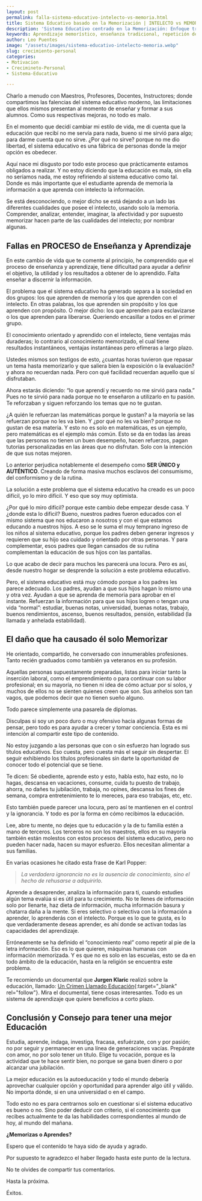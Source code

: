 ```yaml
---
layout: post
permalink: falla-sistema-educativo-intelecto-vs-memoria.html
title: Sistema Educativo basado en la Memorización | INTELECTO vs MEMORIA
description: 'Sistema Educativo centrado en la Memorización: Enfoque tradicional que prioriza la retención de información como método principal de aprendizaje.'
keywords: Aprendizaje memorístico, enseñanza tradicional, repetición de contenidos, rote learning, memorización de datos, retención de información, exámenes de memoria, método memorístico, conocimiento superficial, críticas al enfoque memorístico
author: Leo Puentes
image: "/assets/images/sistema-educativo-intelecto-memoria.webp"
slug: crecimiento-personal
categories:
- Motivacion
- Crecimineto-Personal
- Sistema-Educativo

---
```

Charlo a menudo con Maestros, Profesores, Docentes, Instructores; donde compartimos las falencias del sistema educativo moderno, las limitaciones que ellos mismos presentan al momento de enseñar y formar a sus alumnos. Como sus respectivas mejoras, no todo es malo.

En el momento que decidí cambiar mi estilo de vida, me di cuenta que la educación que recibí no me servía para nada, bueno si me sirvió para algo; para darme cuenta que no sirve. ¿Por qué no sirve? porque no me dio libertad, el sistema educativo es una fábrica de personas donde la mejor opción es obedecer.

Aquí nace mi disgusto por todo este proceso que prácticamente estamos obligados a realizar. Y no estoy diciendo que la educación es mala, sin ella no seríamos nada, me estoy refiriendo al sistema educativo como tal. Donde es más importante que el estudiante aprenda de memoria la información a que aprenda con intelecto la información.

Se está desconociendo, o mejor dicho se está dejando a un lado las diferentes cualidades que posee el intelecto, usando solo la memoria. Comprender, analizar, entender, imaginar, la afectividad y por supuesto memorizar hacen parte de las cualidades del intelecto; por nombrar algunas.

## Fallas en PROCESO de Enseñanza y Aprendizaje

En este cambio de vida que te comente al principio, he comprendido que el proceso de enseñanza y aprendizaje, tiene dificultad para ayudar a definir el objetivo, la utilidad y los resultados a obtener de lo aprendido. Falta enseñar a discernir la información.

El problema que el sistema educativo ha generado separa a la sociedad en dos grupos: los que aprenden de memoria y los que aprenden con el intelecto. En otras palabras, los que aprenden sin propósito y los que aprenden con propósito. O mejor dicho: los que aprenden para esclavizarse o los que aprenden para liberarse. Queriendo encasillar a todos en el primer grupo.

El conocimiento orientado y aprendido con el intelecto, tiene ventajas más duraderas; lo contrario al conocimiento memorizado, el cual tiene resultados instantáneos, ventajas instantáneas pero efímeras a largo plazo.

Ustedes mismos son testigos de esto, ¿cuantas horas tuvieron que repasar un tema hasta memorizarlo y que saliera bien la exposición o la evaluación? y ahora no recuerdan nada. Pero con qué facilidad recuerdan aquello que sí disfrutaban.

Ahora estarás diciendo: “lo que aprendí y recuerdo no me sirvió para nada.”
Pues no te sirvió para nada porque no te enseñaron a utilizarlo en tu pasión. Te reforzaban y siguen reforzando los temas que no te gustan.

¿A quién le refuerzan las matemáticas porque le gustan? a la mayoría se las refuerzan porque no les va bien. Y ¿por qué no les va bien? porque no gustan de esa materia. Y esto no es solo en matemáticas, es un ejemplo, pero matemáticas es el ejemplo más común. Esto se da en todas las áreas que las personas no tienen un buen desempeño, hacen refuerzos, pagan tutorías personalizadas en las áreas que no disfrutan. Solo con la intención de que sus notas mejoren.

Lo anterior perjudica notablemente el desempeño como **SER ÚNICO y AUTÉNTICO**. Creando de forma masiva muchos esclavos del consumismo, del conformismo y de la rutina.

La solución a este problema que el sistema educativo ha creado es un poco difícil, yo lo miro difícil. Y eso que soy muy optimista.

¿Por qué lo miro difícil? porque este cambio debe empezar desde casa. Y ¿donde esta lo dificil? Bueno, nuestros padres fueron educados con el mismo sistema que nos educaron a nosotros y con el que estamos educando a nuestros hijos. A eso se le suma el muy temprano ingreso de los niños al sistema educativo, porque los padres deben generar ingresos y requieren que su hijo sea cuidado y orientado por otras personas. Y para complementar, esos padres que llegan cansados de su rutina complementan la educación de sus hijos con las pantallas.

Lo que acabo de decir para muchos les parecerá una locura. Pero es así, desde nuestro hogar se desprende la solución a este problema educativo.

Pero, el sistema educativo está muy cómodo porque a los padres les parece adecuado. Los padres, ayudan a que sus hijos hagan lo mismo una y otra vez. Ayudan a que se aprenda de memoria para aprobar en el instante. Refuerzan la información para que sus hijos logren o tengan una vida “normal”: estudiar, buenas notas, universidad, buenas notas, trabajo, buenos rendimientos, ascenso, buenos resultados, pensión, estabilidad (la llamada y anhelada estabilidad).

## El daño que ha causado él solo Memorizar

He orientado, compartido, he conversado con innumerables profesiones. Tanto recién graduados como también ya veteranos en su profesión.

Aquellas personas supuestamente preparadas, listas para iniciar tanto la inserción laboral, como el emprendimiento o para continuar con su labor profesional; en su mayoría, no tienen ni idea de cómo actuar por sí solos, y muchos de ellos no se sienten quienes creen que son. Sus anhelos son tan vagos, que podemos decir que no tienen sueño alguno.

Todo parece simplemente una pasarela de diplomas.

Disculpas si soy un poco duro o muy ofensivo hacia algunas formas de pensar, pero todo es para ayudar a crecer y tomar conciencia.  Esta es mi intención al compartir este tipo de contenido.

No estoy juzgando a las personas que con o sin esfuerzo han logrado sus títulos educativos. Eso cuesta, pero cuesta más el seguir sin despertar. El seguir exhibiendo los títulos profesionales sin darte la oportunidad de conocer todo el potencial que se tiene.

Te dicen: Sé obediente, aprende esto y esto, habla esto, haz esto, no lo hagas, descansa en vacaciones, consume, cuida tu puesto de trabajo, ahorra, no dañes tu jubilación, trabaja, no opines, descansa los fines de semana, compra entretenimiento te lo mereces, para eso trabajas, etc, etc.

Esto también puede parecer una locura, pero así te mantienen en el control y la ignorancia. Y todo es por la forma en cómo recibimos la educación.

Lee, abre tu mente, no dejes que tu educación y la de tu familia estén a mano de terceros. Los terceros no son los maestros, ellos en su mayoría también están molestos con estos procesos del sistema educativo, pero no pueden hacer nada, hacen su mayor esfuerzo. Ellos necesitan alimentar a sus familias.

En varias ocasiones he citado esta frase de Karl Popper:

> _La verdadera ignorancia no es la ausencia de conocimiento, sino el hecho de rehusarse a adquirirlo._

Aprende a desaprender, analiza la información para ti, cuando estudies algún tema evalúa si es útil para tu crecimiento. No te llenes de información solo por llenarte, haz dieta de información, mucha información basura y chatarra daña a la mente. Si eres selectivo o selectiva con la información a aprender, lo aprenderás con el intelecto. Porque es lo que te gusta, es lo que verdaderamente deseas aprender, es ahí donde se activan todas las capacidades del aprendizaje.

Erróneamente se ha definido el “conocimiento real” como repetir al pie de la letra información. Eso es lo que quieren, máquinas humanas con información memorizada. Y es que no es solo en las escuelas, esto se da en todo ámbito de la educación, hasta en la religión se encuentra este problema.

Te recomiendo un documental que **Jurgen Klaric** realizó sobre la educación, llamado: [Un Crimen Llamado Educación](https://www.youtube.com/watch?v=7fERX0OXAIY&t=4s "12 tecnicas que me ayudan a superar la ansiedad"){:target="_blank" rel="follow"}. Mira el documental, tiene cosas interesantes. Todo es un sistema de aprendizaje que quiere beneficios a corto plazo.

## Conclusión y Consejo para tener una mejor Educación

Estudia, aprende, indaga, investiga, fracasa, esfuérzate, con y por pasión; no por seguir y permanecer en una línea de generaciones vacías. Prepárate con amor, no por solo tener un título. Elige tu vocación, porque es la actividad que te hace sentir bien, no porque se gana buen dinero o por alcanzar una jubilación.

La mejor educación es la autoeducación y todo el mundo debería aprovechar cualquier opción y oportunidad para aprender algo útil y válido. No importa dónde, si en una universidad o en el campo.

Todo esto no es para centrarnos solo en cuestionar si el sistema educativo es bueno o no. Sino poder deducir con criterio, si el conocimiento que recibes actualmente te da las habilidades correspondientes al mundo de hoy, al mundo del mañana.

**¿Memorizas o Aprendes?**

Espero que el contenido te haya sido de ayuda y agrado.

Por supuesto te agradezco el haber llegado hasta este punto de la lectura.

No te olvides de compartir tus comentarios.

Hasta la próxima.

Éxitos.